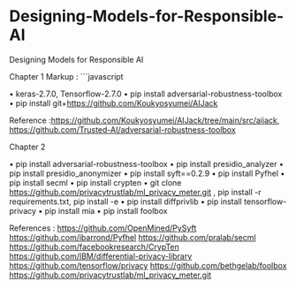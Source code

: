 # Designing-Models-for-Responsible-AI
Designing Models for Responsible AI

Chapter 1
Markup : ```javascript

•	keras-2.7.0, Tensorflow-2.7.0
•	pip install adversarial-robustness-toolbox
•	pip install git+https://github.com/Koukyosyumei/AIJack

Reference :https://github.com/Koukyosyumei/AIJack/tree/main/src/aijack,
https://github.com/Trusted-AI/adversarial-robustness-toolbox

Chapter 2

•	pip install adversarial-robustness-toolbox
•	pip install presidio_analyzer
•	pip install presidio_anonymizer
•	pip install syft==0.2.9
•	pip install Pyfhel
•	pip install secml
•	pip install crypten
•	git clone https://github.com/privacytrustlab/ml_privacy_meter.git , pip install -r requirements.txt, pip install -e
•	pip install diffprivlib
•	pip install tensorflow-privacy
•	pip install mia
•	pip install foolbox

References :
https://github.com/OpenMined/PySyft
https://github.com/ibarrond/Pyfhel
https://github.com/pralab/secml
https://github.com/facebookresearch/CrypTen
https://github.com/IBM/differential-privacy-library
https://github.com/tensorflow/privacy
https://github.com/bethgelab/foolbox
https://github.com/privacytrustlab/ml_privacy_meter.git 



